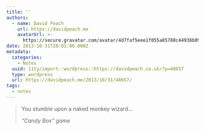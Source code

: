 ```yaml
---
title: ''
authors:
  - name: David Peach
    url: https://davidpeach.me
    avatarUrl: >-
      https://secure.gravatar.com/avatar/4d7faf5eee1f055a85788c44936b8995eaab6dfb004e7854ec747ccb272e91ee?s=96&d=mm&r=g
date: 2013-10-31T20:01:00.000Z
metadata:
  categories:
    - Notes
  uuid: 11ty/import::wordpress::https://davidpeach.co.uk/?p=48657
  type: wordpress
  url: https://davidpeach.me/2013/10/31/48657/
tags:
  - notes
---
```

> You stumble upon a naked monkey wizard…
> 
> <cite>“Candy Box” game</cite>